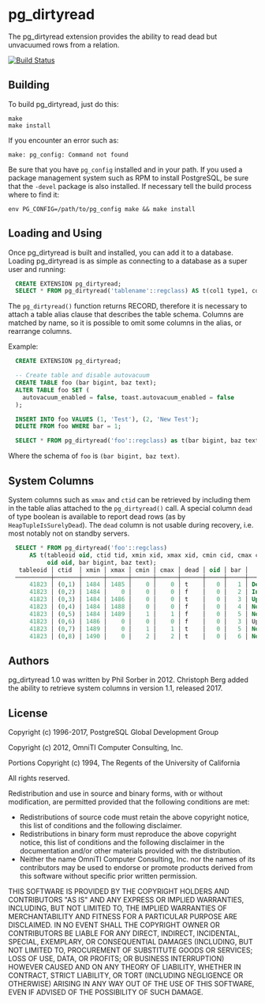 pg_dirtyread
============

The pg_dirtyread extension provides the ability to read dead but unvacuumed
rows from a relation.

[![Build Status](https://travis-ci.org/ChristophBerg/pg_dirtyread.svg?branch=master)](https://travis-ci.org/ChristophBerg/pg_dirtyread)

Building
--------

To build pg_dirtyread, just do this:

    make
    make install

If you encounter an error such as:

    make: pg_config: Command not found

Be sure that you have `pg_config` installed and in your path. If you used a
package management system such as RPM to install PostgreSQL, be sure that the
`-devel` package is also installed. If necessary tell the build process where
to find it:

    env PG_CONFIG=/path/to/pg_config make && make install

Loading and Using
-------

Once pg_dirtyread is built and installed, you can add it to a database. Loading
pg_dirtyread is as simple as connecting to a database as a super user and
running:

  ```sql
    CREATE EXTENSION pg_dirtyread;
    SELECT * FROM pg_dirtyread('tablename'::regclass) AS t(col1 type1, col2 type2, ...);
  ```

The `pg_dirtyread()` function returns RECORD, therefore it is necessary to
attach a table alias clause that describes the table schema. Columns are
matched by name, so it is possible to omit some columns in the alias, or
rearrange columns.

Example:

  ```sql
    CREATE EXTENSION pg_dirtyread;

    -- Create table and disable autovacuum
    CREATE TABLE foo (bar bigint, baz text);
    ALTER TABLE foo SET (
      autovacuum_enabled = false, toast.autovacuum_enabled = false
    );

    INSERT INTO foo VALUES (1, 'Test'), (2, 'New Test');
    DELETE FROM foo WHERE bar = 1;

    SELECT * FROM pg_dirtyread('foo'::regclass) as t(bar bigint, baz text);
  ```

Where the schema of `foo` is `(bar bigint, baz text)`.

System Columns
--------------

System columns such as `xmax` and `ctid` can be retrieved by including them in
the table alias attached to the `pg_dirtyread()` call. A special column `dead` of
type boolean is available to report dead rows (as by `HeapTupleIsSurelyDead`).
The `dead` column is not usable during recovery, i.e. most notably not on
standby servers.

  ```sql
    SELECT * FROM pg_dirtyread('foo'::regclass)
        AS t(tableoid oid, ctid tid, xmin xid, xmax xid, cmin cid, cmax cid, dead boolean,
             oid oid, bar bigint, baz text);
     tableoid │ ctid  │ xmin │ xmax │ cmin │ cmax │ dead │ oid │ bar │        baz
    ──────────┼───────┼──────┼──────┼──────┼──────┼──────┼─────┼─────┼───────────────────
        41823 │ (0,1) │ 1484 │ 1485 │    0 │    0 │ t    │   0 │   1 │ Delete
        41823 │ (0,2) │ 1484 │    0 │    0 │    0 │ f    │   0 │   2 │ Insert
        41823 │ (0,3) │ 1484 │ 1486 │    0 │    0 │ t    │   0 │   3 │ Update
        41823 │ (0,4) │ 1484 │ 1488 │    0 │    0 │ f    │   0 │   4 │ Not deleted
        41823 │ (0,5) │ 1484 │ 1489 │    1 │    1 │ f    │   0 │   5 │ Not updated
        41823 │ (0,6) │ 1486 │    0 │    0 │    0 │ f    │   0 │   3 │ Updated
        41823 │ (0,7) │ 1489 │    0 │    1 │    1 │ t    │   0 │   5 │ Not quite updated
        41823 │ (0,8) │ 1490 │    0 │    2 │    2 │ t    │   0 │   6 │ Not inserted
  ```

Authors
-------

pg_dirtyread 1.0 was written by Phil Sorber in 2012. Christoph Berg added the
ability to retrieve system columns in version 1.1, released 2017.

License
-------

Copyright (c) 1996-2017, PostgreSQL Global Development Group

Copyright (c) 2012, OmniTI Computer Consulting, Inc.

Portions Copyright (c) 1994, The Regents of the University of California

All rights reserved.

Redistribution and use in source and binary forms, with or without
modification, are permitted provided that the following conditions are
met:

* Redistributions of source code must retain the above copyright
  notice, this list of conditions and the following disclaimer.
* Redistributions in binary form must reproduce the above
  copyright notice, this list of conditions and the following
  disclaimer in the documentation and/or other materials provided
  with the distribution.
* Neither the name OmniTI Computer Consulting, Inc. nor the names
  of its contributors may be used to endorse or promote products
  derived from this software without specific prior written
  permission.

THIS SOFTWARE IS PROVIDED BY THE COPYRIGHT HOLDERS AND CONTRIBUTORS
"AS IS" AND ANY EXPRESS OR IMPLIED WARRANTIES, INCLUDING, BUT NOT
LIMITED TO, THE IMPLIED WARRANTIES OF MERCHANTABILITY AND FITNESS FOR
A PARTICULAR PURPOSE ARE DISCLAIMED. IN NO EVENT SHALL THE COPYRIGHT
OWNER OR CONTRIBUTORS BE LIABLE FOR ANY DIRECT, INDIRECT, INCIDENTAL,
SPECIAL, EXEMPLARY, OR CONSEQUENTIAL DAMAGES (INCLUDING, BUT NOT
LIMITED TO, PROCUREMENT OF SUBSTITUTE GOODS OR SERVICES; LOSS OF USE,
DATA, OR PROFITS; OR BUSINESS INTERRUPTION) HOWEVER CAUSED AND ON ANY
THEORY OF LIABILITY, WHETHER IN CONTRACT, STRICT LIABILITY, OR TORT
(INCLUDING NEGLIGENCE OR OTHERWISE) ARISING IN ANY WAY OUT OF THE USE
OF THIS SOFTWARE, EVEN IF ADVISED OF THE POSSIBILITY OF SUCH DAMAGE.
